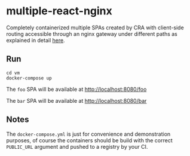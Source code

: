 # multiple-react-nginx

Completely containerized multiple SPAs created by CRA with client-side routing accessible through an nginx gateway under different paths as explained in detail [here](https://akullpp.com/multiple-spa-paths-gateway).

## Run

```
cd vm
docker-compose up
```

The `foo` SPA will be available at [http://localhost:8080/foo](http://localhost:8080/foo)

The `bar` SPA will be available at [http://localhost:8080/bar](http://localhost:8080/bar)

## Notes

The `docker-compose.yml` is just for convenience and demonstration purposes, of course the containers should be build with the correct `PUBLIC_URL` argument and pushed to a registry by your CI.
